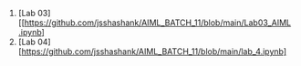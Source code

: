 1. [Lab 03][[https://github.com/jsshashank/AIML_BATCH_11/blob/main/Lab03_AIML.ipynb]
2. [Lab 04][https://github.com/jsshashank/AIML_BATCH_11/blob/main/lab_4.ipynb]

